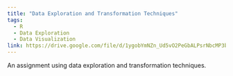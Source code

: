 ```yaml
---
title: "Data Exploration and Transformation Techniques"
tags:
  - R
  - Data Exploration
  - Data Visualization
link: https://drive.google.com/file/d/1ygobYmNZn_Ud5vO2PeGbALPsrNbcMP3b/view?usp=sharing
---
```

An assignment using data exploration and transformation techniques.
